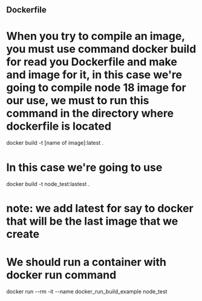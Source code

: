## Dockerfile

# When you try to compile an image, you must use command docker build for read you Dockerfile and make and image for it, in this case we're going to compile node 18 image for our use, we must to run this command in the directory where dockerfile is located

docker build -t [name of image]:latest . 

# In this case we're going to use 

docker build -t node_test:lastest . 

# note: we add latest for say to docker that will be the last image that we create

# We should run a container with docker run command 
docker run --rm -it --name docker_run_build_example node_test
